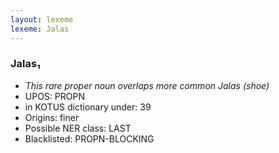 ```yaml
---
layout: lexeme
lexeme: Jalas
---
```


###  Jalas₁

* _This rare proper noun overlaps more common *Jalas* (shoe)_
* UPOS:  PROPN
* in KOTUS dictionary under:  39
* Origins: finer 
* Possible NER class:  LAST
* Blacklisted:  PROPN-BLOCKING

